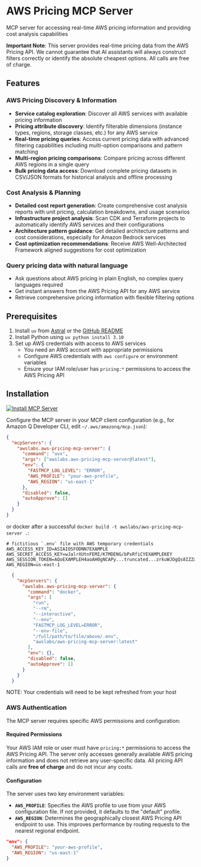 # AWS Pricing MCP Server

MCP server for accessing real-time AWS pricing information and providing cost analysis capabilities

**Important Note**: This server provides real-time pricing data from the AWS Pricing API. We cannot guarantee that AI assistants will always construct filters correctly or identify the absolute cheapest options. All calls are free of charge.

## Features

### AWS Pricing Discovery & Information

- **Service catalog exploration**: Discover all AWS services with available pricing information
- **Pricing attribute discovery**: Identify filterable dimensions (instance types, regions, storage classes, etc.) for any AWS service
- **Real-time pricing queries**: Access current pricing data with advanced filtering capabilities including multi-option comparisons and pattern matching
- **Multi-region pricing comparisons**: Compare pricing across different AWS regions in a single query
- **Bulk pricing data access**: Download complete pricing datasets in CSV/JSON formats for historical analysis and offline processing

### Cost Analysis & Planning

- **Detailed cost report generation**: Create comprehensive cost analysis reports with unit pricing, calculation breakdowns, and usage scenarios
- **Infrastructure project analysis**: Scan CDK and Terraform projects to automatically identify AWS services and their configurations
- **Architecture pattern guidance**: Get detailed architecture patterns and cost considerations, especially for Amazon Bedrock services
- **Cost optimization recommendations**: Receive AWS Well-Architected Framework aligned suggestions for cost optimization

### Query pricing data with natural language

- Ask questions about AWS pricing in plain English, no complex query languages required
- Get instant answers from the AWS Pricing API for any AWS service
- Retrieve comprehensive pricing information with flexible filtering options

## Prerequisites

1. Install `uv` from [Astral](https://docs.astral.sh/uv/getting-started/installation/) or the [GitHub README](https://github.com/astral-sh/uv#installation)
2. Install Python using `uv python install 3.10`
3. Set up AWS credentials with access to AWS services
   - You need an AWS account with appropriate permissions
   - Configure AWS credentials with `aws configure` or environment variables
   - Ensure your IAM role/user has `pricing:*` permissions to access the AWS Pricing API

## Installation

[![Install MCP Server](https://cursor.com/deeplink/mcp-install-light.svg)](https://cursor.com/install-mcp?name=awslabs.aws-pricing-mcp-server&config=ewogICAgImNvbW1hbmQiOiAidXZ4IGF3c2xhYnMuYXdzLXByaWNpbmctbWNwLXNlcnZlckBsYXRlc3QiLAogICAgImVudiI6IHsKICAgICAgIkZBU1RNQ1BfTE9HX0xFVkVMIjogIkVSUk9SIiwKICAgICAgIkFXU19QUk9GSUxFIjogInlvdXItYXdzLXByb2ZpbGUiLAogICAgICAiQVdTX1JFR0lPTiI6ICJ1cy1lYXN0LTEiCiAgICB9LAogICAgImRpc2FibGVkIjogZmFsc2UsCiAgICAiYXV0b0FwcHJvdmUiOiBbXQogIH0K)

Configure the MCP server in your MCP client configuration (e.g., for Amazon Q Developer CLI, edit `~/.aws/amazonq/mcp.json`):

```json
{
  "mcpServers": {
    "awslabs.aws-pricing-mcp-server": {
      "command": "uvx",
      "args": ["awslabs.aws-pricing-mcp-server@latest"],
      "env": {
        "FASTMCP_LOG_LEVEL": "ERROR",
        "AWS_PROFILE": "your-aws-profile",
        "AWS_REGION": "us-east-1"
      },
      "disabled": false,
      "autoApprove": []
    }
  }
}
```

or docker after a successful `docker build -t awslabs/aws-pricing-mcp-server .`:

```file
# fictitious `.env` file with AWS temporary credentials
AWS_ACCESS_KEY_ID=ASIAIOSFODNN7EXAMPLE
AWS_SECRET_ACCESS_KEY=wJalrXUtnFEMI/K7MDENG/bPxRfiCYEXAMPLEKEY
AWS_SESSION_TOKEN=AQoEXAMPLEH4aoAH0gNCAPy...truncated...zrkuWJOgQs8IZZaIv2BXIa2R4Olgk
AWS_REGION=us-east-1
```

```json
  {
    "mcpServers": {
      "awslabs.aws-pricing-mcp-server": {
        "command": "docker",
        "args": [
          "run",
          "--rm",
          "--interactive",
          "--env",
          "FASTMCP_LOG_LEVEL=ERROR",
          "--env-file",
          "/full/path/to/file/above/.env",
          "awslabs/aws-pricing-mcp-server:latest"
        ],
        "env": {},
        "disabled": false,
        "autoApprove": []
      }
    }
  }
```

NOTE: Your credentials will need to be kept refreshed from your host

### AWS Authentication

The MCP server requires specific AWS permissions and configuration:

#### Required Permissions
Your AWS IAM role or user must have `pricing:*` permissions to access the AWS Pricing API. The server only accesses generally available AWS pricing information and does not retrieve any user-specific data. All pricing API calls are **free of charge** and do not incur any costs.

#### Configuration
The server uses two key environment variables:

- **`AWS_PROFILE`**: Specifies the AWS profile to use from your AWS configuration file. If not provided, it defaults to the "default" profile.
- **`AWS_REGION`**: Determines the geographically closest AWS Pricing API endpoint to use. This improves performance by routing requests to the nearest regional endpoint.

```json
"env": {
  "AWS_PROFILE": "your-aws-profile",
  "AWS_REGION": "us-east-1"
}
```
